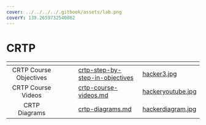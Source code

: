 ```yaml
---
cover: ../../../../.gitbook/assets/lab.png
coverY: 139.2659732540862
---
```


# CRTP

<table data-view="cards"><thead><tr><th align="center"></th><th></th><th></th><th data-type="users" data-multiple></th><th data-hidden data-card-target data-type="content-ref"></th><th data-hidden data-card-cover data-type="files"></th></tr></thead><tbody><tr><td align="center">CRTP Course Objectives</td><td></td><td></td><td></td><td><a href="crtp-step-by-step-in-objectives/">crtp-step-by-step-in-objectives</a></td><td><a href="../../../../.gitbook/assets/hacker3.jpg">hacker3.jpg</a></td></tr><tr><td align="center">CRTP Course Videos</td><td></td><td></td><td></td><td><a href="crtp-course-videos.md">crtp-course-videos.md</a></td><td><a href="../../../../.gitbook/assets/hackeryoutube.jpg">hackeryoutube.jpg</a></td></tr><tr><td align="center">CRTP Diagrams</td><td></td><td></td><td></td><td><a href="crtp-diagrams.md">crtp-diagrams.md</a></td><td><a href="../../../../.gitbook/assets/hackerdiagram.jpg">hackerdiagram.jpg</a></td></tr></tbody></table>
